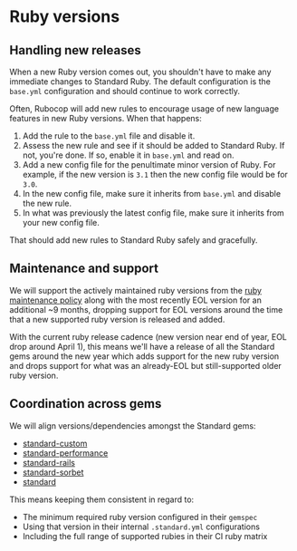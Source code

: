 # Ruby versions

## Handling new releases

When a new Ruby version comes out, you shouldn't have to make any immediate
changes to Standard Ruby. The default configuration is the `base.yml`
configuration and should continue to work correctly.

Often, Rubocop will add new rules to encourage usage of new language features in
new Ruby versions. When that happens:

1. Add the rule to the `base.yml` file and disable it.
1. Assess the new rule and see if it should be added to Standard Ruby. If not,
   you're done. If so, enable it in `base.yml` and read on.
1. Add a new config file for the penultimate minor version of Ruby. For example,
   if the new version is `3.1` then the new config file would be for `3.0`.
1. In the new config file, make sure it inherits from `base.yml` and disable the
   new rule.
1. In what was previously the latest config file, make sure it inherits from
   your new config file.

That should add new rules to Standard Ruby safely and gracefully.

## Maintenance and support

We will support the actively maintained ruby versions from the [ruby maintenance
policy](https://www.ruby-lang.org/en/downloads/branches/) along with the most
recently EOL version for an additional ~9 months, dropping support for EOL
versions around the time that a new supported ruby version is released and
added.

With the current ruby release cadence (new version near end of year, EOL drop
around April 1), this means we'll have a release of all the Standard gems around
the new year which adds support for the new ruby version and drops support for
what was an already-EOL but still-supported older ruby version.

## Coordination across gems

We will align versions/dependencies amongst the Standard gems:

- [standard-custom](https://github.com/standardrb/standard-custom)
- [standard-performance](https://github.com/standardrb/standard-performance)
- [standard-rails](https://github.com/standardrb/standard-rails)
- [standard-sorbet](https://github.com/standardrb/standard-sorbet)
- [standard](https://github.com/standardrb/standard)

This means keeping them consistent in regard to:

- The minimum required ruby version configured in their `gemspec`
- Using that version in their internal `.standard.yml` configurations
- Including the full range of supported rubies in their CI ruby matrix
